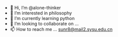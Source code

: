 - 👋 Hi, I’m @alone-thinker
- 👀 I’m interested in philosophy
- 🌱 I’m currently learning python
- 💞️ I’m looking to collaborate on ...
- 📫 How to reach me ... sunr8@mail2.sysu.edu.cn

<!---
alone-thinker/alone-thinker is a ✨ special ✨ repository because its `README.md` (this file) appears on your GitHub profile.
You can click the Preview link to take a look at your changes.
--->

